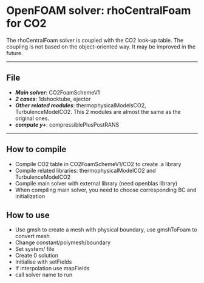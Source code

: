 # OpenFOAM solver: rhoCentralFoam for CO2
The rhoCentralFoam solver is coupled with the CO2 look-up table. The coupling is not based on the object-oriented way. It may be improved in the future.

---
## File
- ***Main solver***: CO2FoamSchemeV1
- ***2 cases***: 1dshocktube, ejector
- ***Other related modules***: thermophysicalModelsCO2, TurbulenceModelCO2. This 2 modules are almost the same as the original ones.
- ***compute y+***: compressiblePlusPostRANS

---
## How to compile
- Compile CO2 table in CO2FoamSchemeV1/CO2 to create .a library
- Compile related libraries: thermophysicalModelCO2 and TurbulenceModelCO2
- Compile main solver with external library (need openblas library)
- When compiling main solver, you need to choose corresponding BC and initialization

## How to use
- Use gmsh to create a mesh with physical boundary, use gmshToFoam to convert mesh
- Change constant/polymesh/boundary
- Set system/ file
- Create 0 solution
- Initialise with setFields
- If interpolation use mapFields
- call solver name to run 
